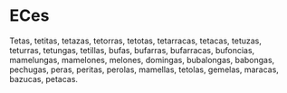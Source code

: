 # ECes
Tetas, tetitas, tetazas, tetorras, tetotas, tetarracas, tetacas, tetuzas, teturras, tetungas, tetillas, bufas, bufarras, bufarracas, bufoncias, mamelungas, mamelones, melones, domingas, bubalongas, babongas, pechugas, peras, peritas, perolas, mamellas, tetolas, gemelas, maracas, bazucas, petacas.
